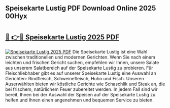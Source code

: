 ## Speisekarte Lustig PDF Download Online 2025 00Hyx

# <h2><a href="http://gcazif.nevu.top/?p=Speisekarte+Lustig">🔗 👉🔴 Speisekarte Lustig 2025 PDF</a></h2>

[![Speisekarte Lustig 2025 PDF](https://i.imgur.com/dBaPXMq.png)](http://gcazif.nevu.top/?p=Speisekarte+Lustig)
Die Speisekarte Lustig ist eine Wahl zwischen traditionellen und modernen Gerichten. Wenn Sie nach einem leichten und frischen Gericht suchen, empfehlen wir Ihnen, unsere Salate aus unserem Salatbereich auf der Speisekarte Lustig zu probieren. Für Fleischliebhaber gibt es auf unserer Speisekarte Lustig eine Auswahl an Gerichten: Rindfleisch, Schweinefleisch, Huhn und Fisch. Unseren Auserwählten bieten wir köstliche Gerichte wie Schaschlik und Steak an, die bei frischem, natürlichem Feuer zubereitet werden. In jedem Fall sind wir bereit, Ihnen bei der Auswahl der Speisen auf der Speisekarte Lustig zu helfen und Ihnen einen angenehmen und bequemen Service zu bieten.
